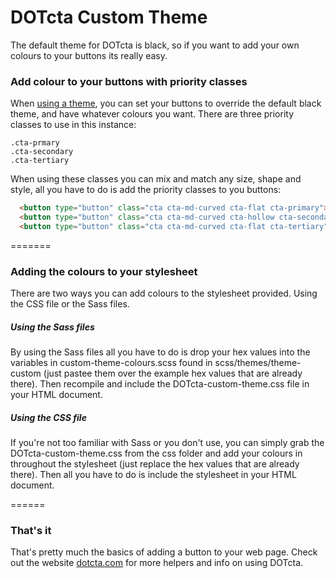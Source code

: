 DOTcta Custom Theme
====================

The default theme for DOTcta is black, so if you want to add your own colours to your buttons its really easy.

<h3>Add colour to your buttons with priority classes</h3>

When <a href="http://youtu.be/nQZpi3Izvns" target="_blank">using a theme</a>, you can set your buttons to override the default black theme, and have whatever colours you want. There are three priority classes to use in this instance:<br>

<code>.cta-prmary</code><br>
<code>.cta-secondary</code><br>
<code>.cta-tertiary</code>

When using these classes you can mix and match any size, shape and style, all you have to do is add the priority classes to you buttons:

```html
  <button type="button" class="cta cta-md-curved cta-flat cta-primary">Primary colour button<button>
  <button type="button" class="cta cta-md-curved cta-hollow cta-secondary">Secondary colour button<button>
  <button type="button" class="cta cta-md-curved cta-flat cta-tertiary">Tertiary colour button<button>
```

=======

<h3>Adding the colours to your stylesheet</h3>

There are two ways you can add colours to the stylesheet provided. Using the CSS file or the Sass files.

<h5>Using the Sass files</h5>
By using the Sass files all you have to do is drop your hex values into the variables in custom-theme-colours.scss found in scss/themes/theme-custom (just pastee them over the example hex values that are already there). Then recompile and include the DOTcta-custom-theme.css file in your HTML document.

<h5>Using the CSS file</h5>
If you're not too familiar with Sass or you don't use, you can simply grab the DOTcta-custom-theme.css from the css folder and add your colours in throughout the stylesheet (just replace the hex values that are already there). Then all you have to do is include the stylesheet in your HTML document.

======

<h3>That's it</h3>

That's pretty much the basics of adding a button to your web page. Check out the website <a href="http://www.dotcta.com" target="_blank">dotcta.com</a> for more helpers and info on using DOTcta.
